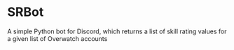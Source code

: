 # SRBot
A simple Python bot for Discord, which returns a list of skill rating values for a given list of Overwatch accounts
